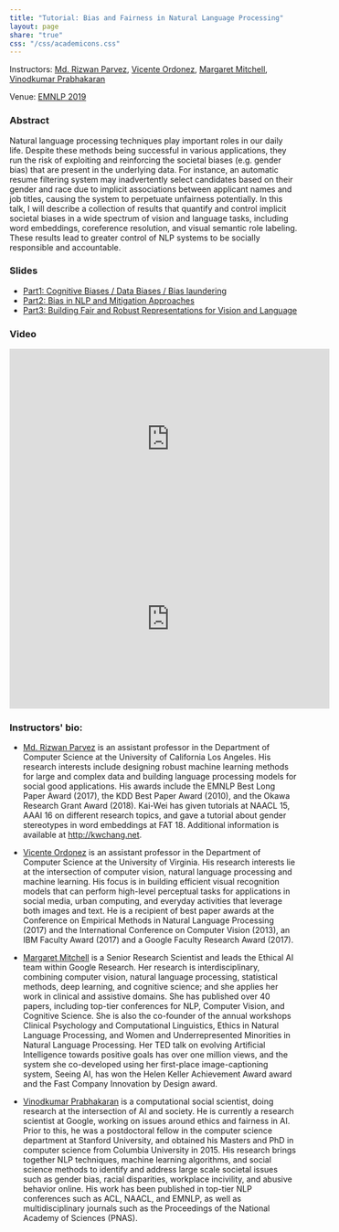 ```yaml
---
title: "Tutorial: Bias and Fairness in Natural Language Processing"
layout: page
share: "true"
css: "/css/academicons.css"
---
```



Instructors: [Md. Rizwan Parvez](http://kwchang.net), [Vicente Ordonez](http://vicenteordonez.com), [Margaret Mitchell](http://www.m-mitchell.com), [Vinodkumar Prabhakaran](https://www.cs.stanford.edu/~vinod)

Venue: [EMNLP 2019](https://www.emnlp-ijcnlp2019.org/program/tutorials/#t4-bias-and-fairness-in-natural-language-processing)

### Abstract
Natural language processing techniques play important roles in our daily life. Despite these methods being successful in various applications, they run the risk of exploiting and reinforcing the societal biases (e.g. gender bias) that are present in the underlying data. For instance, an automatic resume filtering system may inadvertently select candidates based on their gender and race due to implicit associations between applicant names and job titles, causing the system to perpetuate unfairness potentially. In this talk, I will describe a collection of results that quantify and control implicit societal biases in a wide spectrum of vision and language tasks, including word embeddings, coreference resolution, and visual semantic role labeling. These results lead to greater control of NLP systems to be socially responsible and accountable.

### Slides
- [Part1: Cognitive Biases / Data Biases / Bias laundering]({{site.baseurl}}/documents/slides/emnlp19-fairNLP-part1.pdf)
- [Part2: Bias in NLP and Mitigation Approaches]({{site.baseurl}}/documents/slides/emnlp19-fairNLP-part2.pdf)
- [Part3: Building Fair and Robust Representations for Vision and Language]({{site.baseurl}}/documents/slides/emnlp19-fairNLP-part3.pdf)


### Video

<iframe width="560" height="315" src="https://player.vimeo.com/video/435622728?byline=0&portrait=0" frameborder="0" allow="autoplay; fullscreen" allowfullscreen></iframe>

<iframe width="560" height="315" src="https://player.vimeo.com/video/435623987?byline=0&portrait=0" frameborder="0" allow="autoplay; fullscreen" allowfullscreen></iframe>

### Instructors' bio:

- [Md. Rizwan Parvez](http://kwchang.net) is an assistant professor in the Department of Computer Science at the University of California Los Angeles.  His research interests include designing robust machine learning methods for large and complex data and building language processing models for social good applications.
His awards include the EMNLP Best Long Paper Award (2017),  the KDD Best Paper Award (2010), and the Okawa Research Grant Award (2018). Kai-Wei has given tutorials at NAACL 15, AAAI 16 on different research topics, and gave a tutorial about gender stereotypes in word embeddings at FAT 18. 
Additional information is available at http://kwchang.net.

- [Vicente Ordonez](http://vicenteordonez.com) is an assistant professor in the Department of Computer Science at the University of Virginia. His research interests lie at the intersection of computer vision, natural language processing and machine learning. His focus is in building efficient visual recognition models that can perform high-level perceptual tasks for applications in social media, urban computing, and everyday activities that leverage both images and text. He is a recipient of best paper awards at the Conference on Empirical Methods in Natural Language Processing (2017) and the International Conference on Computer Vision (2013), an IBM Faculty Award (2017) and a Google Faculty Research Award (2017). 

- [Margaret Mitchell]( http://www.m-mitchell.com) is a Senior Research Scientist and leads the Ethical AI team within Google Research.  Her research is interdisciplinary, combining computer vision, natural language processing, statistical methods, deep learning, and cognitive science; and she applies her work in clinical and assistive domains.  She has published over 40 papers, including top-tier conferences for NLP, Computer Vision, and Cognitive Science.  She is also the co-founder of the annual workshops Clinical Psychology and Computational Linguistics, Ethics in Natural Language Processing, and Women and Underrepresented Minorities in Natural Language Processing.  Her TED talk on evolving Artificial Intelligence towards positive goals has over one million views, and the system she co-developed using her first-place image-captioning system, Seeing AI, has won the Helen Keller Achievement Award award and the Fast Company Innovation by Design award.

- [Vinodkumar Prabhakaran](https://www.cs.stanford.edu/~vinod)  is a computational social scientist, doing research at the intersection of AI and society. He is currently a research scientist at Google, working on issues around ethics and fairness in AI. Prior to this, he was a postdoctoral fellow in the computer science department at Stanford University, and obtained his Masters and PhD in computer science from Columbia University in 2015. His research brings together NLP techniques, machine learning algorithms, and social science methods to identify and address large scale societal issues such as gender bias, racial disparities, workplace incivility, and abusive behavior online. His work has been published in top-tier NLP conferences such as ACL, NAACL, and EMNLP, as well as multidisciplinary journals such as the Proceedings of the National Academy of Sciences (PNAS).


